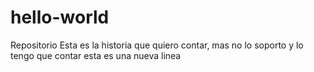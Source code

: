 # hello-world
Repositorio
Esta es la historia que quiero contar, mas no lo soporto y lo tengo que contar
esta es una nueva linea
